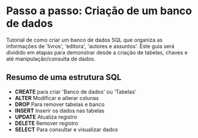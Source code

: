 # Passo a passo: Criação de um banco de dados
 Tutorial de como criar um banco de dados SQL que organiza
as informações de 'livros', 'editora', 'autores e assuntos'.
Este guia será dividido em etapas para demonstrar desde a
criação de tabelas, chaves e até manipulação/consulta de dados.

## Resumo de uma estrutura SQL
* __CREATE__ para criar 'Banco de dados' ou 'Tabelas'
* __ALTER__ Modificar e alterar colunas
* __DROP__ Para remover tabelas e banco
* __INSERT__ Inserir os dados nas tabelas
* __UPDATE__ Atualiza registro
* __DELETE__ Remover registro
* __SELECT__ Para consultar e visualizar dados

